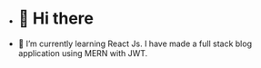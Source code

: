 - <h1>👋 Hi there</h1>
- 🌱 I’m currently learning React Js.
I have made a full stack blog application using MERN with JWT. 



<!---
Kelvin-MKL/Kelvin-MKL is a ✨ special ✨ repository because its `README.md` (this file) appears on your GitHub profile.
You can click the Preview link to take a look at your changes.
--->
